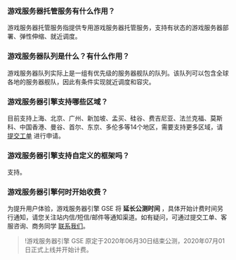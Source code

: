### 游戏服务器托管服务有什么作用？
游戏服务器托管服务指提供专用游戏服务器托管服务，支持有状态的游戏服务器部署、弹性伸缩、就近调度。

### 游戏服务器队列是什么？有什么作用？
游戏服务器队列实际上是一组有优先级的服务器舰队的队列。该队列可以包含全球各地的服务器舰队，因此有条件实现就近调度和容灾。


### 游戏服务器引擎支持哪些区域？

目前支持上海、北京、广州、新加坡、孟买、硅谷、费吉尼亚、法兰克福、莫斯科、中国香港、曼谷、首尔、东京、多伦多等14个地区，需要支持更多区域，请 [提交工单](https://console.cloud.tencent.com/workorder/category) 进行申请。



### 游戏服务器引擎支持自定义的框架吗？
支持。

### 游戏服务器引擎何时开始收费？
为提升用户体验，游戏服务器引擎 GSE 将 **延长公测时间**  ，具体开始计费时间另行通知，请您关注站内信/短信/邮件等通知渠道。如有疑问，可通过提交工单、客服咨询、商务同学 [联系我们](https://intl.cloud.tencent.com/contact-sales)。

>!游戏服务器引擎 GSE 原定于2020年06月30日结束公测，2020年07月01日正式上线并开始计费。
